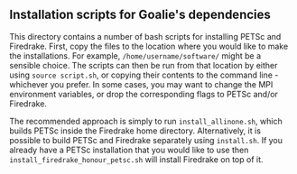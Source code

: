 ## Installation scripts for Goalie's dependencies

This directory contains a number of bash scripts for installing PETSc and Firedrake.
First, copy the files to the location where you would like to make the installations.
For example, `/home/username/software/` might be a sensible choice.
The scripts can then be run from that location by either using `source script.sh`, or copying their contents to the command line - whichever you prefer.
In some cases, you may want to change the MPI environment variables, or drop the corresponding flags to PETSc and/or Firedrake.

The recommended approach is simply to run `install_allinone.sh`, which builds PETSc inside the Firedrake home directory.
Alternatively, it is possible to build PETSc and Firedrake separately using `install.sh`.
If you already have a PETSc installation that you would like to use then `install_firedrake_honour_petsc.sh` will install Firedrake on top of it.
